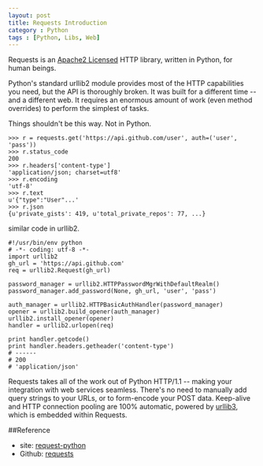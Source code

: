 ```yaml
---
layout: post
title: Requests Introduction
category : Python
tags : [Python, Libs, Web]
---
```


Requests is an [Apache2 Licensed](http://docs.python-requests.org/en/latest/user/intro/#apache2) HTTP library, written in Python, for human beings.

Python's standard urllib2 module provides most of the HTTP capabilities you need, but the API is thoroughly broken. It was built for a different time -- and a different web. It requires an enormous amount of work (even method overrides) to perform the simplest of tasks.

Things shouldn't be this way. Not in Python.

	>>> r = requests.get('https://api.github.com/user', auth=('user', 'pass'))
	>>> r.status_code
	200
	>>> r.headers['content-type']
	'application/json; charset=utf8'
	>>> r.encoding
	'utf-8'
	>>> r.text
	u'{"type":"User"...'
	>>> r.json
	{u'private_gists': 419, u'total_private_repos': 77, ...}

similar code in urllib2.

	#!/usr/bin/env python
	# -*- coding: utf-8 -*-
	import urllib2
	gh_url = 'https://api.github.com'
	req = urllib2.Request(gh_url)
	 
	password_manager = urllib2.HTTPPasswordMgrWithDefaultRealm()
	password_manager.add_password(None, gh_url, 'user', 'pass')
	 
	auth_manager = urllib2.HTTPBasicAuthHandler(password_manager)
	opener = urllib2.build_opener(auth_manager)
	urllib2.install_opener(opener)
	handler = urllib2.urlopen(req)
	 
	print handler.getcode()
	print handler.headers.getheader('content-type')
	# ------
	# 200
	# 'application/json'

Requests takes all of the work out of Python HTTP/1.1 -- making your integration with web services seamless. There's no need to manually add query strings to your URLs, or to form-encode your POST data. Keep-alive and HTTP connection pooling are 100% automatic, powered by [urllib3](https://github.com/shazow/urllib3), which is embedded within Requests.

##Reference

* site: [request-python](http://docs.python-requests.org/en/latest/)
* Github: [requests](https://github.com/kennethreitz/requests)

